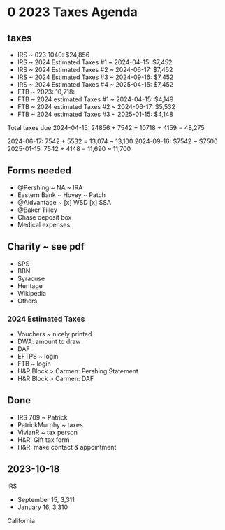 # 0 2023 Taxes Agenda

## taxes

* IRS ~ 023 1040: $24,856
* IRS ~ 2024 Estimated Taxes #1 ~ 2024-04-15: $7,452
* IRS ~ 2024 Estimated Taxes #2 ~ 2024-06-17: $7,452
* IRS ~ 2024 Estimated Taxes #3 ~ 2024-09-16: $7,452
* IRS ~ 2024 Estimated Taxes #4 ~ 2025-04-15: $7,452
* FTB ~ 2023: 10,718:
* FTB ~ 2024 estimated Taxes #1 ~ 2024-04-15: $4,149
* FTB ~ 2024 estimated Taxes #2 ~ 2024-06-17: $5,532
* FTB ~ 2024 estimated Taxes #3 ~ 2025-01-15: $4,148

Total taxes due 2024-04-15: 24856 + 7542 + 10718 + 4159 = 48,275

2024-06-17: 7542 + 5532 = 13,074 ~ 13,100
2024-09-16: $7542 ~ $7500
2025-01-15: 7542 + 4148 = 11,690 ~ 11,700


## Forms needed

* @Pershing ~ NA ~ IRA
* Eastern Bank ~ Hovey ~ Patch
* @Aidvantage ~ \[x\] WSD \[x\] SSA
* @Baker Tilley
* Chase deposit box
* Medical expenses

## Charity ~ see pdf

* SPS
* BBN
* Syracuse
* Heritage
* Wikipedia
* Others


### 2024 Estimated Taxes

* Vouchers ~ nicely printed
* DWA: amount to draw
* DAF
* EFTPS ~ login
* FTB ~ login
* H&R Block > Carmen: Pershing Statement
* H&R Block > Carmen: DAF


## Done

* IRS 709 ~ Patrick
* PatrickMurphy ~ taxes
* VivianR ~ tax person
* H&R: Gift tax form
* H&R: make contact & appointment

## 2023-10-18

IRS

* September 15, 3,311
* January 16, 3,310

California
